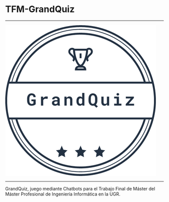 # TFM-GrandQuiz
---

![Logo GrandQuiz](./doc/img/Logo.png "Logo GrandQuiz")

---
GrandQuiz, juego mediante Chatbots para el Trabajo Final de Máster del Máster Profesional de Ingeniería Informática en la UGR.
